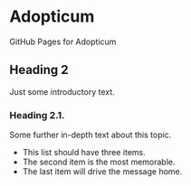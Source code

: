 # Adopticum

GitHub Pages for Adopticum

## Heading 2

Just some introductory text.

### Heading 2.1.

Some further in-depth text about this topic.

- This list should have three items.
- The second item is the most memorable.
- The last item will drive the message home.

